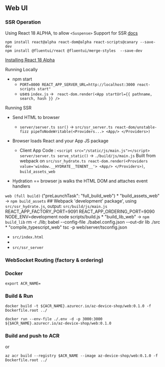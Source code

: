 ## Web UI

### SSR Operation

Using React 18 ALPHA, to allow ```<Suspense>``` Support for SSR [docs](https://github.com/reactwg/react-18/discussions/37)

```
npm install react@alpha react-dom@alpha react-scripts@canary --save-dev
npm install @fluentui/react @fluentui/merge-styles  --save-dev
```

[Installing React 18 Alpha](https://github.com/reactwg/react-18/discussions/9)

Running Locally
 * npm start
    * ```PORT=8000 REACT_APP_SERVER_URL=http://localhost:3000 react-scripts start"```
    * uses ```index.js``` -> ``` react-dom.render(<App startUrl={{ pathname, search, hash }} />```

Running SSR

 * Send HTML to browser
   * ```server/server.ts ssr()``` -> ```src/ssr_server.ts react-dom/unstable-fizz pipeToNodeWritable(<Providers...> <App/> </Providers>)```

 * Browser loads React and your App JS package
   * Client App Code : ```<script src="/static/js/main.js"></script>```
        ```server/server.ts serve_static()``` -> ```./build/js/main.js```
        Built from webpack on ```src/ssr_hydrate.ts react-dom.render(<Providers value='window.__HYDRATE__TENENT__'> <App/> </Providers>)```,  ```build_assets_web```

 * Hydration == browser js walks the HTML DOM and attaches event handlers


```web (full build)``` ("preLaunchTask": "full_build_web")
    * "build_assets_web" -> ```npm build_assets```
        ## Webpack 'development' package', using  ```src/ssr_hydrate.js```, output: ```src/build/js/main.js```
        REACT_APP_FACTORY_PORT=9091 REACT_APP_ORDERING_PORT=9090 NODE_ENV=development node scripts/build.js
    * "build_lib_web" -> ```npm build_lib```
        rm -r ./lib; babel --config-file ./babel.config.json --out-dir lib ./src
    * "compile_typescript_web"
        tsc -p web/server/tsconfig.json 


* ```src/index.html```
* 
* ```src/ssr_server```

### WebSocket Routing (factory & ordering)


### Docker


```
export ACR_NAME=
```

### Build & Run

```
docker build -t ${ACR_NAME}.azurecr.io/az-device-shop/web:0.1.0 -f Dockerfile.root ../

docker run --env-file ./.env -d -p 3000:3000 ${$ACR_NAME}.azurecr.io/az-device-shop/web:0.1.0 
```

### Build and push to ACR

or
```
az acr build --registry $ACR_NAME --image az-device-shop/web:0.1.0 -f Dockerfile.root ../
```
